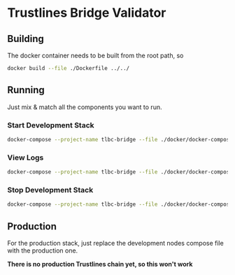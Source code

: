 Trustlines Bridge Validator
===========================

Building
--------
The docker container needs to be built from the root path, so

```bash
docker build --file ./Dockerfile ../../
```

Running
-------

Just mix & match all the components you want to run.

### Start Development Stack
```bash
docker-compose --project-name tlbc-bridge --file ./docker/docker-compose.yml --file ./docker/docker-compose-nodes-development.yml up --detach
```

### View Logs
```bash
docker-compose --project-name tlbc-bridge --file ./docker/docker-compose.yml --file ./docker/docker-compose-nodes-development.yml logs -f
```

### Stop Development Stack
```bash
docker-compose --project-name tlbc-bridge --file ./docker/docker-compose.yml --file ./docker/docker-compose-nodes-development.yml down
```

Production
----------
For the production stack, just replace the development nodes compose file with the production one.

**There is no production Trustlines chain yet, so this won't work**
